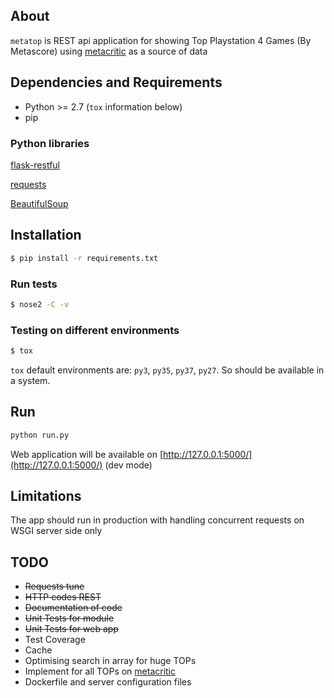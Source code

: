 ## About

`metatop` is REST api application for showing Top Playstation 4 Games (By Metascore) using [metacritic](http://www.metacritic.com/game/playstation-4) as a source of data


## Dependencies and Requirements

* Python >= 2.7 (`tox` information below)
* pip

### Python libraries
[flask-restful](http://flask-restful.readthedocs.io)

[requests](http://docs.python-requests.org/en/master/)

[BeautifulSoup](https://www.crummy.com/software/BeautifulSoup/)

## Installation

```bash
$ pip install -r requirements.txt
```

### Run tests

```bash
$ nose2 -C -v
```
### Testing on different environments
```bash
$ tox
```

`tox` default environments are: `py3`, `py35`, `py37`, `py27`. So should be available in a system. 

## Run

```bash
python run.py
```
Web application will be available on [http://127.0.0.1:5000/](http://127.0.0.1:5000/) (dev mode)

## Limitations

The app should run in production with handling concurrent requests on WSGI server side only

## TODO
* ~~Requests tune~~
* ~~HTTP codes REST~~
* ~~Documentation of code~~
* ~~Unit Tests for module~~
* ~~Unit Tests for web app~~
* Test Coverage
* Cache 
* Optimising search in array for huge TOPs
* Implement for all TOPs on [metacritic](http://www.metacritic.com/)
* Dockerfile and server configuration files
